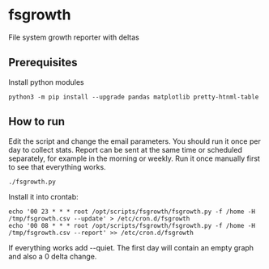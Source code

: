# fsgrowth
File system growth reporter with deltas

## Prerequisites

Install python modules

```
python3 -m pip install --upgrade pandas matplotlib pretty-htnml-table
```

## How to run

Edit the script and change the email parameters. You should run it once per day to collect stats. Report can be sent at the same time or scheduled separately, for example in the morning or weekly. Run it once manually first to see that everything works.

```
./fsgrowth.py
```

Install it into crontab:
```
echo '00 23 * * * root /opt/scripts/fsgrowth/fsgrowth.py -f /home -H /tmp/fsgrowth.csv --update' > /etc/cron.d/fsgrowth
echo '00 08 * * * root /opt/scripts/fsgrowth/fsgrowth.py -f /home -H /tmp/fsgrowth.csv --report' >> /etc/cron.d/fsgrowth

```

If everything works add --quiet. The first day will contain an empty graph and also a 0 delta change.


